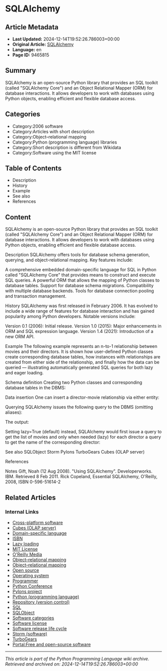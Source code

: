 # SQLAlchemy

## Article Metadata

- **Last Updated:** 2024-12-14T19:52:26.786003+00:00
- **Original Article:** [SQLAlchemy](https://en.wikipedia.org/wiki/SQLAlchemy)
- **Language:** en
- **Page ID:** 9465815

## Summary

SQLAlchemy is an open-source Python library that provides an SQL toolkit (called "SQLAlchemy Core") and an Object Relational Mapper (ORM) for database interactions. It allows developers to work with databases using Python objects, enabling efficient and flexible database access.

## Categories

- Category:2006 software
- Category:Articles with short description
- Category:Object–relational mapping
- Category:Python (programming language) libraries
- Category:Short description is different from Wikidata
- Category:Software using the MIT license

## Table of Contents

- Description
- History
- Example
- See also
- References

## Content

SQLAlchemy is an open-source Python library that provides an SQL toolkit (called "SQLAlchemy Core") and an Object Relational Mapper (ORM) for database interactions. It allows developers to work with databases using Python objects, enabling efficient and flexible database access.

Description
SQLAlchemy offers tools for database schema generation, querying, and object-relational mapping. Key features include:

A comprehensive embedded domain-specific language for SQL in Python called "SQLAlchemy Core" that provides means to construct and execute SQL queries.
A powerful ORM that allows the mapping of Python classes to database tables.
Support for database schema migrations.
Compatibility with multiple database backends.
Tools for database connection pooling and transaction management.

History
SQLAlchemy was first released in February 2006. It has evolved to include a wide range of features for database interaction and has gained popularity among Python developers. Notable versions include:

Version 0.1 (2006): Initial release.
Version 1.0 (2015): Major enhancements in ORM and SQL expression language.
Version 1.4 (2021): Introduction of a new ORM API.

Example
The following example represents an n-to-1 relationship between movies and their directors. It is shown how user-defined Python classes create corresponding database tables, how instances with relationships are created from either side of the relationship, and finally how the data can be queried — illustrating automatically generated SQL queries for both lazy and eager loading.

Schema definition
Creating two Python classes and corresponding database tables in the DBMS:

Data insertion
One can insert a director-movie relationship via either entity:

Querying
SQLAlchemy issues the following query to the DBMS (omitting aliases):

The output:

Setting lazy=True (default) instead, SQLAlchemy would first issue a query to get the list of movies and only when needed (lazy) for each director a query to get the name of the corresponding director:

See also
SQLObject
Storm
Pylons
TurboGears
Cubes (OLAP server)

References

Notes
Gift, Noah (12 Aug 2008). "Using SQLAlchemy". Developerworks. IBM. Retrieved 8 Feb 2011.
Rick Copeland, Essential SQLAlchemy, O'Reilly, 2008, ISBN 0-596-51614-2

## Related Articles

### Internal Links

- [Cross-platform software](https://en.wikipedia.org/wiki/Cross-platform_software)
- [Cubes (OLAP server)](https://en.wikipedia.org/wiki/Cubes_(OLAP_server))
- [Domain-specific language](https://en.wikipedia.org/wiki/Domain-specific_language)
- [ISBN](https://en.wikipedia.org/wiki/ISBN)
- [Lazy loading](https://en.wikipedia.org/wiki/Lazy_loading)
- [MIT License](https://en.wikipedia.org/wiki/MIT_License)
- [O'Reilly Media](https://en.wikipedia.org/wiki/O%27Reilly_Media)
- [Object–relational mapping](https://en.wikipedia.org/wiki/Object%E2%80%93relational_mapping)
- [Object–relational mapping](https://en.wikipedia.org/wiki/Object%E2%80%93relational_mapping)
- [Open source](https://en.wikipedia.org/wiki/Open_source)
- [Operating system](https://en.wikipedia.org/wiki/Operating_system)
- [Programmer](https://en.wikipedia.org/wiki/Programmer)
- [Python Conference](https://en.wikipedia.org/wiki/Python_Conference)
- [Pylons project](https://en.wikipedia.org/wiki/Pylons_project)
- [Python (programming language)](https://en.wikipedia.org/wiki/Python_(programming_language))
- [Repository (version control)](https://en.wikipedia.org/wiki/Repository_(version_control))
- [SQL](https://en.wikipedia.org/wiki/SQL)
- [SQLObject](https://en.wikipedia.org/wiki/SQLObject)
- [Software categories](https://en.wikipedia.org/wiki/Software_categories)
- [Software license](https://en.wikipedia.org/wiki/Software_license)
- [Software release life cycle](https://en.wikipedia.org/wiki/Software_release_life_cycle)
- [Storm (software)](https://en.wikipedia.org/wiki/Storm_(software))
- [TurboGears](https://en.wikipedia.org/wiki/TurboGears)
- [Portal:Free and open-source software](https://en.wikipedia.org/wiki/Portal:Free_and_open-source_software)

---
_This article is part of the Python Programming Language wiki archive._
_Retrieved and archived on: 2024-12-14T19:52:26.786003+00:00_